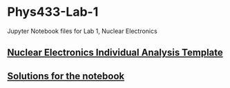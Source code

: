 # Phys433-Lab-1

Jupyter Notebook files for Lab 1, Nuclear Electronics

## [Nuclear Electronics Individual Analysis Template](https://github.com/dbpengra/Phys433-Lab-1/blob/main/Nuclear_Electronics_Individual_Analysis_template.ipynb)

## [Solutions for the notebook](Nuclear_Electronics_Individual_Analysis_solutions.ipynb)
